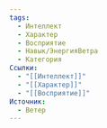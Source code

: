 ```yaml
---
tags:
  - Интеллект
  - Характер
  - Восприятие
  - Навык/ЭнергияВетра
  - Категория
Ссылки:
  - "[[Интеллект]]"
  - "[[Характер]]"
  - "[[Восприятие]]"
Источник:
  - Ветер
---
```

